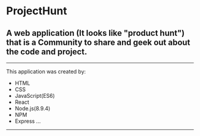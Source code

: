 # ProjectHunt
## A web application (It looks like "product hunt") that is a Community to share and geek out about the code and project.

<hr>
This application was created by: 
<br>

* HTML
* CSS
* JavaScript(ES6)
* React
* Node.js(8.9.4)
* NPM
* Express
...

<hr>

